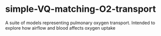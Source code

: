 # simple-VQ-matching-O2-transport
 A suite of models representing pulmonary oxygen transport. Intended to explore how airflow and blood affects oxygen uptake
